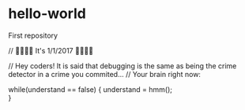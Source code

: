 # hello-world
First repository 

// 🎊🎉🎉🎊 It's 1/1/2017 🎊🎉🎉🎊

// Hey coders! It is said that debugging is the same as being the crime detector in a crime you commited...
// Your brain right now:
  
  while(understand == false) {
    understand = hmm();  
  }
  
